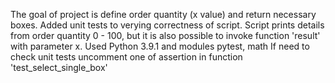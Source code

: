 The goal of project is define order quantity (x value) and return necessary boxes. Added unit tests to verying correctness of script. Script prints details from order quantity 0 - 100, but it is also possible to invoke function 'result' with parameter x. Used Python 3.9.1 and modules pytest, math 
If need to check unit tests uncomment one of assertion in function 'test_select_single_box'
